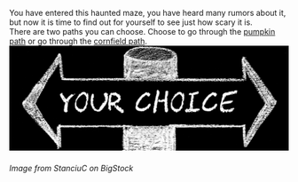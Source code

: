 You have entered this haunted maze, you have heard many rumors about it, but now it is time to
find out for yourself to see just how scary it is.  
There are two paths you can choose. Choose to go through the [pumpkin path](pumpkin/pumpkin_man.md) or go through
the [cornfield path](cornfield/cornfield-choice1.md).  
![yourchoice](choices.jpg)  
###### Image from StanciuC on BigStock

